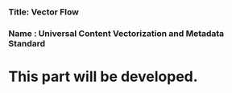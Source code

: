 ### Title: Vector Flow
### Name : Universal Content Vectorization and Metadata Standard

# This part will be developed.